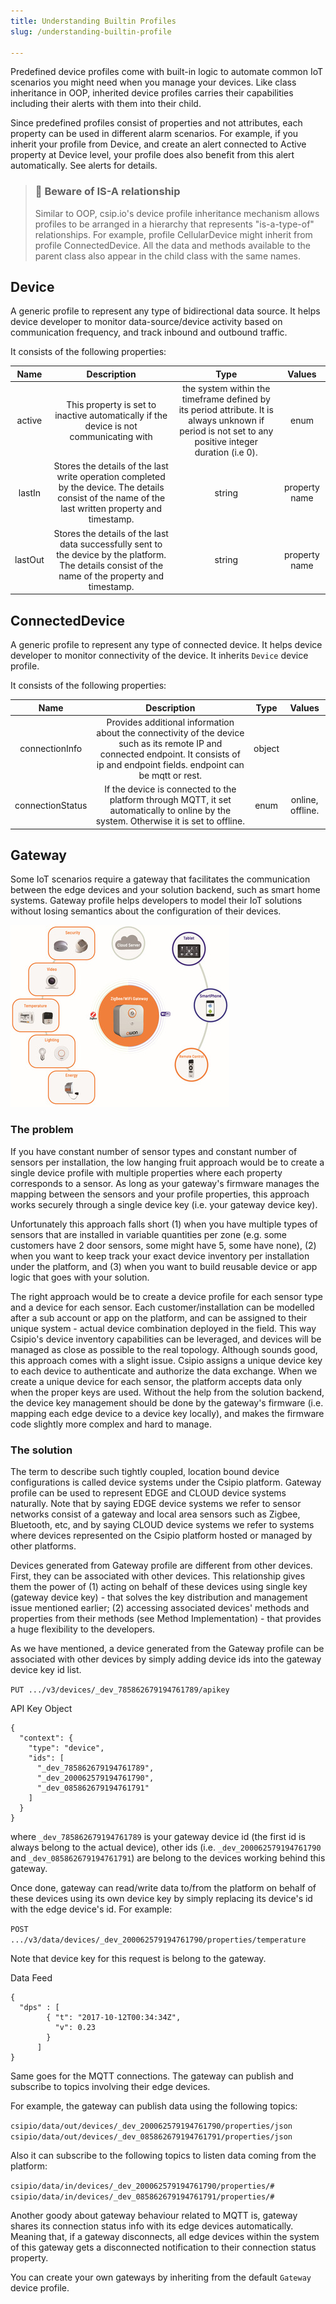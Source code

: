 ```yaml
---
title: Understanding Builtin Profiles
slug: /understanding-builtin-profile

---
```


Predefined device profiles come with built-in logic to automate common IoT scenarios you might need when you manage your devices. Like class inheritance in OOP, inherited device profiles carries their capabilities including their alerts with them into their child.

Since predefined profiles consist of properties and not attributes, each property can be used in different alarm scenarios. For example, if you inherit your profile from Device, and create an alert connected to Active property at Device level, your profile does also benefit from this alert automatically. See alerts for details.

> ### 📘 Beware of IS-A relationship
> Similar to OOP, csip.io's device profile inheritance mechanism allows profiles to be arranged in a hierarchy that represents "is-a-type-of" relationships. For example, profile CellularDevice might inherit from profile ConnectedDevice. All the data and methods available to the parent class also appear in the child class with the same names.

## Device

A generic profile to represent any type of bidirectional data source. It helps device developer to monitor data-source/device activity based on communication frequency, and track inbound and outbound traffic.

It consists of the following properties:

| Name	        |  Description	|  Type	| Values
| :-------------: |:-------------:| :-----:| :-----:|
| active	    | This property is set to inactive automatically if the device is not communicating with | the system within the timeframe defined by its period attribute. It is always unknown if period is not set to any positive integer duration (i.e 0). | enum	| active, inactive, unknown.| 
| lastIn        | 	Stores the details of the last write operation completed by the device. The details consist of the name of the last written property and timestamp.	| string |	property name
| lastOut	    |   Stores the details of the last data successfully sent to the device by the platform. The details consist of the name of the property and timestamp.	| string |	property name


## ConnectedDevice

A generic profile to represent any type of connected device. It helps device developer to monitor connectivity of the device. It inherits `Device` device profile.

It consists of the following properties:

| Name | Description |	Type | 	Values |
| :-------------: |:-------------:| :-----:| :-----:|
| connectionInfo	|  Provides additional information about the connectivity of the device such as its remote IP and connected endpoint. It consists of ip and endpoint fields. endpoint can be mqtt or rest.	| object	| 
| connectionStatus | 	If the device is connected to the platform through MQTT, it set automatically to online by the system. Otherwise it is set to offline.	| enum	| online, offline.| 

## Gateway

Some IoT scenarios require a gateway that facilitates the communication between the edge devices and your solution backend, such as smart home systems. Gateway profile helps developers to model their IoT solutions without losing semantics about the configuration of their devices.

![Example banner](./assets/gateway.jpg)

### The problem

If you have constant number of sensor types and constant number of sensors per installation, the low hanging fruit approach would be to create a single device profile with multiple properties where each property corresponds to a sensor. As long as your gateway's firmware manages the mapping between the sensors and your profile properties, this approach works securely through a single device key (i.e. your gateway device key).

Unfortunately this approach falls short (1) when you have multiple types of sensors that are installed in variable quantities per zone (e.g. some customers have 2 door sensors, some might have 5, some have none), (2) when you want to keep track your exact device inventory per installation under the platform, and (3) when you want to build reusable device or app logic that goes with your solution.

The right approach would be to create a device profile for each sensor type and a device for each sensor. Each customer/installation can be modelled after a sub account or app on the platform, and can be assigned to their unique system - actual device combination deployed in the field. This way Csipio's device inventory capabilities can be leveraged, and devices will be managed as close as possible to the real topology. Although sounds good, this approach comes with a slight issue. Csipio assigns a unique device key to each device to authenticate and authorize the data exchange. When we create a unique device for each sensor, the platform accepts data only when the proper keys are used. Without the help from the solution backend, the device key management should be done by the gateway's firmware (i.e. mapping each edge device to a device key locally), and makes the firmware code slightly more complex and hard to manage.

### The solution

The term to describe such tightly coupled, location bound device configurations is called device systems under the Csipio platform. Gateway profile can be used to represent EDGE and CLOUD device systems naturally. Note that by saying EDGE device systems we refer to sensor networks consist of a gateway and local area sensors such as Zigbee, Bluetooth, etc, and by saying CLOUD device systems we refer to systems where devices represented on the Csipio platform hosted or managed by other platforms.

Devices generated from Gateway profile are different from other devices. First, they can be associated with other devices. This relationship gives them the power of (1) acting on behalf of these devices using single key (gateway device key) - that solves the key distribution and management issue mentioned earlier; (2) accessing associated devices' methods and properties from their methods (see Method Implementation) - that provides a huge flexibility to the developers.

As we have mentioned, a device generated from the Gateway profile can be associated with other devices by simply adding device ids into the gateway device key id list.

`PUT .../v3/devices/_dev_785862679194761789/apikey`

API Key Object
````
{
  "context": {
    "type": "device",
    "ids": [
      "_dev_785862679194761789", 
      "_dev_200062579194761790", 
      "_dev_085862679194761791"
    ]
  }
}
````

where `_dev_785862679194761789` is your gateway device id (the first id is always belong to the actual device), other ids (i.e. `_dev_200062579194761790` and `_dev_085862679194761791`) are belong to the devices working behind this gateway.

Once done, gateway can read/write data to/from the platform on behalf of these devices using its own device key by simply replacing its device's id with the edge device's id. For example:

`POST .../v3/data/devices/_dev_200062579194761790/properties/temperature`

Note that device key for this request is belong to the gateway.

Data Feed

````
{
  "dps" : [
        { "t": "2017-10-12T00:34:34Z", 
          "v": 0.23
        }
      ]
}
````

Same goes for the MQTT connections. The gateway can publish and subscribe to topics involving their edge devices.

For example, the gateway can publish data using the following topics:

`csipio/data/out/devices/_dev_200062579194761790/properties/json`
`csipio/data/out/devices/_dev_085862679194761791/properties/json`

Also it can subscribe to the following topics to listen data coming from the platform:

`csipio/data/in/devices/_dev_200062579194761790/properties/#`
`csipio/data/in/devices/_dev_085862679194761791/properties/#`

Another goody about gateway behaviour related to MQTT is, gateway shares its connection status info with its edge devices automatically. Meaning that, if a gateway disconnects, all edge devices within the system of this gateway gets a disconnected notification to their connection status property.

You can create your own gateways by inheriting from the default `Gateway` device profile.


